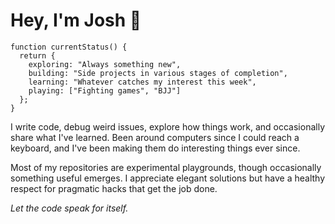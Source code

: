 # Hey, I'm Josh 👋

```
function currentStatus() {
  return {
    exploring: "Always something new",
    building: "Side projects in various stages of completion",
    learning: "Whatever catches my interest this week",
    playing: ["Fighting games", "BJJ"]
  };
}
```

I write code, debug weird issues, explore how things work, and occasionally share what I've learned. Been around computers since I could reach a keyboard, and I've been making them do interesting things ever since.

Most of my repositories are experimental playgrounds, though occasionally something useful emerges. I appreciate elegant solutions but have a healthy respect for pragmatic hacks that get the job done.

*Let the code speak for itself.* 
